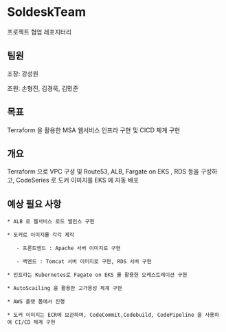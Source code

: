 # SoldeskTeam
프로젝트 협업 레포지터리

## 팀원

조장: 강성원

조원: 손형진, 김경묵, 김민준


## 목표 

Terraform 을 활용한 MSA 웹서비스 인프라 구현 및 CICD 체계 구현
	
## 개요

Terraform 으로 VPC 구성 및 Route53, ALB, Fargate on EKS , RDS 등을 구성하고, CodeSeries 로 도커 이미지를 EKS 에 자동 배포
	
	
## 예상 필요 사항	

	* ALB 로 웹서비스 로드 밸런스 구현
        
	* 도커로 이미지를 각각 제작 
        
	   - 프론트엔드 : Apache 서버 이미지로 구현
           
	   - 백엔드 : Tomcat 서버 이미지로 구현, RDS 서버 구현 
           
	* 인프라는 Kubernetes로 Fagate on EKS 를 활용한 오케스트레이션 구현
        
	* AutoScailing 을 활용한 고가용성 체계 구현
        
	* AWS 플랫 폼에서 진행 
        
	* 도커 이미지는 ECR에 보관하며, CodeCommit,Codebuild, CodePipeline 을 사용하여 CI/CD 체계 구현

	   
